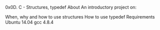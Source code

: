 0x0D. C - Structures, typedef
About
An introductory project on:

When, why and how to use structures
How to use typedef
Requirements
Ubuntu 14.04
gcc 4.8.4
